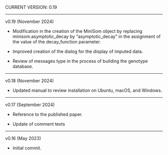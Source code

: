 CURRENT VERSION: 0.19

********************************************************************************

v0.19 (November 2024)

* Modification in the creation of the MiniSom object by replacing minisom.asymptotic_decay
  by “asymptotic_decay” in the assignment of the value of the decay_function parameter.

* Improved creation of the dialog for the display of imputed data.

* Review of messages type in the process of building the genotype database.

********************************************************************************

v0.18 (November 2024)

* Updated manual to review installation on Ubuntu, macOS, and Windows.

********************************************************************************

v0.17 (September 2024)

* Reference to the published paper.

* Update of comment texts

********************************************************************************

v0.16 (May 2023)

* Initial commit.
